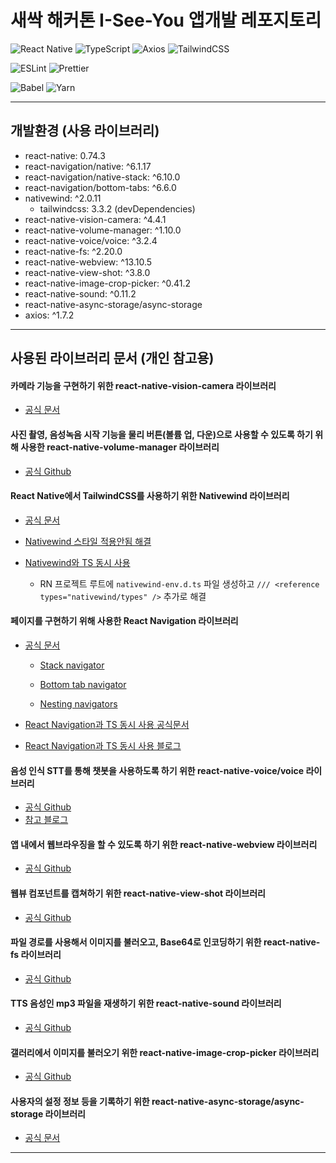 # 새싹 해커톤 I-See-You 앱개발 레포지토리

![React Native](https://img.shields.io/badge/react_native-%2320232a.svg?style=for-the-badge&logo=react&logoColor=%2361DAFB)
![TypeScript](https://img.shields.io/badge/typescript-%23007ACC.svg?style=for-the-badge&logo=typescript&logoColor=white)
![Axios](https://img.shields.io/badge/axios-5A29E4.svg?style=for-the-badge&logo=axios&logoColor=white)
![TailwindCSS](https://img.shields.io/badge/NativeWind-%2338B2AC.svg?style=for-the-badge&logo=tailwind-css&logoColor=white)

![ESLint](https://img.shields.io/badge/ESLint-4B3263?style=for-the-badge&logo=eslint&logoColor=white)
![Prettier](https://img.shields.io/badge/Prettier-F7B93E?style=for-the-badge&logo=prettier&logoColor=white)

![Babel](https://img.shields.io/badge/Babel-F9DC3e?style=for-the-badge&logo=babel&logoColor=black)
![Yarn](https://img.shields.io/badge/yarn-%232C8EBB.svg?style=for-the-badge&logo=yarn&logoColor=white)

---

## 개발환경 (사용 라이브러리)

- react-native: 0.74.3
- react-navigation/native: ^6.1.17
- react-navigation/native-stack: ^6.10.0
- react-navigation/bottom-tabs: ^6.6.0
- nativewind: ^2.0.11
  - tailwindcss: 3.3.2 (devDependencies)
- react-native-vision-camera: ^4.4.1
- react-native-volume-manager: ^1.10.0
- react-native-voice/voice: ^3.2.4
- react-native-fs: ^2.20.0
- react-native-webview: ^13.10.5
- react-native-view-shot: ^3.8.0
- react-native-image-crop-picker: ^0.41.2
- react-native-sound: ^0.11.2
- react-native-async-storage/async-storage
- axios: ^1.7.2

---

## 사용된 라이브러리 문서 (개인 참고용)

#### 카메라 기능을 구현하기 위한 react-native-vision-camera 라이브러리

- [공식 문서](https://react-native-vision-camera.com/docs/guides)

#### 사진 촬영, 음성녹음 시작 기능을 물리 버튼(볼륨 업, 다운)으로 사용할 수 있도록 하기 위해 사용한 react-native-volume-manager 라이브러리

- [공식 Github](https://github.com/hirbod/react-native-volume-manager)

#### React Native에서 TailwindCSS를 사용하기 위한 Nativewind 라이브러리

- [공식 문서](https://www.nativewind.dev/quick-starts/react-native-cli)

- [Nativewind 스타일 적용안됨 해결](https://github.com/nativewind/nativewind/issues/77#issuecomment-2169567817)

- [Nativewind와 TS 동시 사용](https://www.nativewind.dev/getting-started/typescript)

  - RN 프로젝트 루트에 `nativewind-env.d.ts` 파일 생성하고 `/// <reference types="nativewind/types" />` 추가로 해결

#### 페이지를 구현하기 위해 사용한 React Navigation 라이브러리

- [공식 문서](https://reactnavigation.org/docs/getting-started)

  - [Stack navigator](https://reactnavigation.org/docs/hello-react-navigation)

  - [Bottom tab navigator](https://reactnavigation.org/docs/bottom-tab-navigator)

  - [Nesting navigators](https://reactnavigation.org/docs/nesting-navigators/)

- [React Navigation과 TS 동시 사용 공식문서](https://reactnavigation.org/docs/typescript/)
- [React Navigation과 TS 동시 사용 블로그](https://velog.io/@hokim/react-native-2.-%ED%8E%98%EC%9D%B4%EC%A7%80-%EC%9D%B4%EB%8F%99-feat.-tailwind#3-2-%EB%84%A4%EC%9D%B4%ED%8B%B0%EB%B8%8C-%EC%8A%A4%ED%83%9D-%EB%84%A4%EB%B9%84%EA%B2%8C%EC%9D%B4%ED%84%B0)

#### 음성 인식 STT를 통해 챗봇을 사용하도록 하기 위한 react-native-voice/voice 라이브러리

- [공식 Github](https://github.com/react-native-voice/voice)
- [참고 블로그](https://deku.posstree.com/ko/react-native/react-native-voice/)

#### 앱 내에서 웹브라우징을 할 수 있도록 하기 위한 react-native-webview 라이브러리

- [공식 Github](https://github.com/react-native-webview/react-native-webview)

#### 웹뷰 컴포넌트를 캡쳐하기 위한 react-native-view-shot 라이브러리

- [공식 Github](https://github.com/gre/react-native-view-shot)

#### 파일 경로를 사용해서 이미지를 불러오고, Base64로 인코딩하기 위한 react-native-fs 라이브러리

- [공식 Github](https://github.com/itinance/react-native-fs)

#### TTS 음성인 mp3 파일을 재생하기 위한 react-native-sound 라이브러리

- [공식 Github](https://github.com/zmxv/react-native-sound)

#### 갤러리에서 이미지를 불러오기 위한 react-native-image-crop-picker 라이브러리

- [공식 Github](https://github.com/ivpusic/react-native-image-crop-picker)

#### 사용자의 설정 정보 등을 기록하기 위한 react-native-async-storage/async-storage 라이브러리

- [공식 문서](https://react-native-async-storage.github.io/async-storage/docs/install)

---
